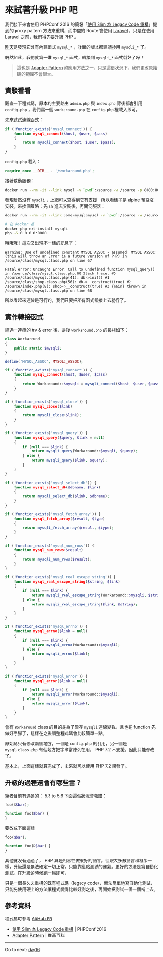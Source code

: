 # 來試著升級 PHP 吧

我們接下來會使用 PHPConf 2016 的簡報「[使用 Slim 為 Legacy Code 重構][]」提到的 proxy pattern 方法來重構。而中間的 Route 會使用 [Laravel][] 。只是在使用 Laravel 之前，我們得先要升級 PHP 。

[昨天][Day 14]是發現它沒有內建函式 `mysql_*` ，後面的版本都建議換用 `mysqli_*` 了。

既然如此，我們就寫一堆 `mysql_*` 函式，轉接到 `mysqli_*` 函式就好了呀！

> 這也是 [Adapter Pattern][] 的應用方法之一，只是這個狀況下，我們更改原始碼的範圍不會很大。

## 實驗看看

觀查一下程式碼，原本的主要路由 `admin.php` 與 `index.php` 背後都會引用 `config.php` ，我們寫一個 `workaround.php` 在 `config.php` 裡載入即可。

先來試試連線函式：

```php
if (!function_exists('mysql_connect')) {
    function mysql_connect($host, $user, $pass)
    {
        return mysqli_connect($host, $user, $pass);
    }
}
```

`config.php` 載入：

```php
require_once __DIR__ . '/workaround.php';
```

接著啟動服務：

```bash
docker run --rm -it --link mysql -v `pwd`:/source -w /source -p 8080:8080 php:7.2-alpine php -S 0.0.0.0:8080
```

發現居然沒有 `mysqli` ，上網可以查得到它有支援，所以看樣子是 alpine 預設沒安裝，來換個策略：先 `sh` 進去安裝後，再開伺服器：

```bash
docker run --rm -it --link some-mysql:mysql -v `pwd`:/source -w /source -p 8080:8080 php:7.2-alpine sh

# 在 Docker 裡
docker-php-ext-install mysqli
php -S 0.0.0.0:8080
```

哦哦哦！這次又出現不一樣的訊息了：

```
Warning: Use of undefined constant MYSQL_ASSOC - assumed 'MYSQL_ASSOC' (this will throw an Error in a future version of PHP) in /source/class/mysql.class.php on line 67

Fatal error: Uncaught Error: Call to undefined function mysql_query() in /source/class/mysql.class.php:68 Stack trace: #0 /source/class/mysql.class.php(41): db->init() #1 /source/class/shop.class.php(56): db->__construct(true) #2 /source/index.php(8): shop->__construct(true) #3 {main} thrown in /source/class/mysql.class.php on line 68
```

所以看起來連線是可行的，我們只要把所有函式都接上去就行了。

## 實作轉接函式

經過一連串的 try & error 後，最後 `workaround.php` 的長相如下：

```php
class Workaround
{
    public static $mysqli;
}

define('MYSQL_ASSOC', MYSQLI_ASSOC);

if (!function_exists('mysql_connect')) {
    function mysql_connect($host, $user, $pass)
    {
        return Workaround::$mysqli = mysqli_connect($host, $user, $pass);
    }
}

if (!function_exists('mysql_close')) {
    function mysql_close($link)
    {
        return mysqli_close($link);
    }
}

if (!function_exists('mysql_query')) {
    function mysql_query($query, $link = null)
    {
        if (null === $link) {
            return mysqli_query(Workaround::$mysqli, $query);
        } else {
            return mysqli_query($link, $query);
        }
    }
}

if (!function_exists('mysql_select_db')) {
    function mysql_select_db($dbname, $link)
    {
        return mysqli_select_db($link, $dbname);
    }
}

if (!function_exists('mysql_fetch_array')) {
    function mysql_fetch_array($result, $type)
    {
        return mysqli_fetch_array($result, $type);
    }
}

if (!function_exists('mysql_num_rows')) {
    function mysql_num_rows($result)
    {
        return mysqli_num_rows($result);
    }
}

if (!function_exists('mysql_real_escape_string')) {
    function mysql_real_escape_string($string, $link)
    {
        if (null === $link) {
            return mysqli_real_escape_string(Workaround::$mysqli, $string);
        } else {
            return mysqli_real_escape_string($link, $string);
        }
    }
}

if (!function_exists('mysql_errno')) {
    function mysql_errno($link = null)
    {
        if (null === $link) {
            return mysqli_errno(Workaround::$mysqli);
        } else {
            return mysqli_errno($link);
        }
    }
}

if (!function_exists('mysql_error')) {
    function mysql_error($link = null)
    {
        if (null === $link) {
            return mysqli_error(Workaround::$mysqli);
        } else {
            return mysqli_error($link);
        }
    }
}
```

會有 `Workaround` class 的目的是為了暫存 `mysqli` 連線變數。且也在 function 先做好手腳了，這樣在之後調整程式碼會比較簡單一點。

原始碼只有修改兩個地方，一個是 `config.php` 的引用，另一個是 `mysql.class.php` 有個地方把字串當陣列在用， PHP 7.2 不支援，因此只能修改了。

基本上，上面這樣就算完成了，未來就可以使用 PHP 7.2 開發了。

## 升級的過程還會有哪些雷？

筆者目前有遇過的： 5.3 to 5.6 下面這個狀況會報錯：

```php
foo(&$bar);

function foo($bar) {
}
```

要改成下面這樣

```php
foo($bar);

function foo(&$bar) {
}
```

其他就沒有遇過了， PHP 算是相容性做很好的語言。但跟大多數語言和框架一樣，升級還是無法確定一切正常，只能靠亂點測試的運氣。更好的方法是寫自動化測試，在升級的時候跑一輪即可。

只是一個長久未重構的既有程式碼（legacy code），無法簡單地寫自動化測試，只能先使用硬上的方法讓程式變得比較好測之後，再開始把測試一個一個補上去。

## 參考資料

程式碼可參考 [GitHub PR](https://github.com/MilesChou/book-refactoring-30-days/pull/2/files)

* [使用 Slim 為 Legacy Code 重構][] | PHPConf 2016
* [Adapter Pattern][] | 維基百科

[Adapter Pattern]: https://en.wikipedia.org/wiki/Adapter_pattern
[Laravel]: https://laravel.com/
[使用 Slim 為 Legacy Code 重構]: https://docs.google.com/presentation/d/1k8YKDHQb6cO_zOWdo0JW3-JP7Z5TjTSl9h_n1ItYMp4/edit

* * *
Go to next:
[day16](./day16.md)

[Day 14]: day14.md
